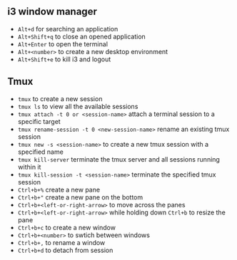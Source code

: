 ## i3 window manager

- `Alt+d` for searching an application
- `Alt+Shift+q` to close an opened application
- `Alt+Enter` to open the terminal
- `Alt+<number>` to create a new desktop environment
- `Alt+Shift+e` to kill i3 and logout

## Tmux

- `tmux` to create a new session
- `tmux ls` to view all the available sessions
- `tmux attach -t 0 or <session-name>` attach a terminal session to a specific target
- `tmux rename-session -t 0 <new-session-name>` rename an existing tmux session
- `tmux new -s <session-name>` to create a new tmux session with a specified name
- `tmux kill-server` terminate the tmux server and all sessions running within it
- `tmux kill-session -t <session-name>` terminate the specified tmux session
- `Ctrl+b+%` create a new pane
- `Ctrl+b+"` create a new pane on the bottom
- `Ctrl+b+<left-or-right-arrow>` to move across the panes
- `Ctrl+b+<left-or-right-arrow>` while holding down `Ctrl+b` to resize the pane
- `Ctrl+b+c` to create a new window
- `Ctrl+b+<number>` to swtich between windows
- `Ctrl+b+,` to rename a window
- `Ctrl+b+d` to detach from session

